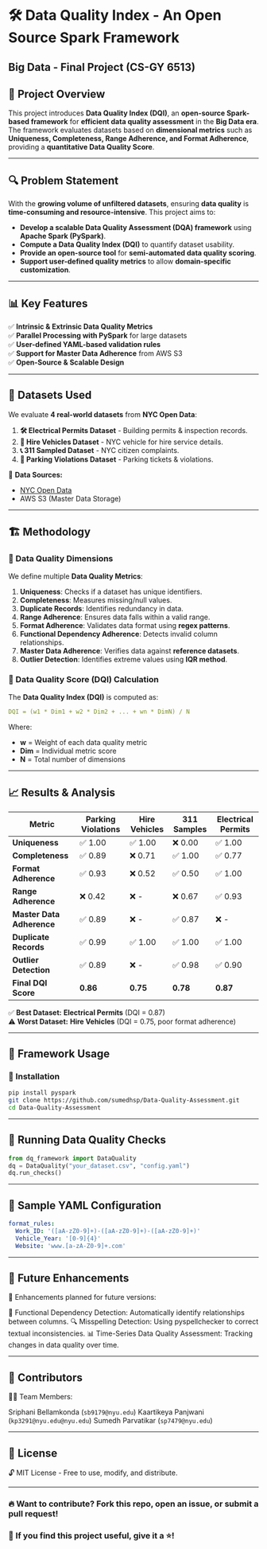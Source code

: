 # 🛠️ Data Quality Index - An Open Source Spark Framework

## Big Data - Final Project (CS-GY 6513)

## 🚀 Project Overview
This project introduces **Data Quality Index (DQI)**, an **open-source Spark-based framework** for **efficient data quality assessment** in the **Big Data era**. The framework evaluates datasets based on **dimensional metrics** such as **Uniqueness, Completeness, Range Adherence, and Format Adherence**, providing a **quantitative Data Quality Score**. 

---

## 🔍 Problem Statement
With the **growing volume of unfiltered datasets**, ensuring **data quality** is **time-consuming and resource-intensive**. This project aims to:
- **Develop a scalable Data Quality Assessment (DQA) framework** using **Apache Spark (PySpark)**.
- **Compute a Data Quality Index (DQI)** to quantify dataset usability.
- **Provide an open-source tool** for **semi-automated data quality scoring**.
- **Support user-defined quality metrics** to allow **domain-specific customization**.

---

## 📊 Key Features
✅ **Intrinsic & Extrinsic Data Quality Metrics**  
✅ **Parallel Processing with PySpark** for large datasets  
✅ **User-defined YAML-based validation rules**  
✅ **Support for Master Data Adherence** from AWS S3  
✅ **Open-Source & Scalable Design**  

---

## 📂 Datasets Used
We evaluate **4 real-world datasets** from **NYC Open Data**:
1. **🛠️ Electrical Permits Dataset** - Building permits & inspection records.
2. **🚖 Hire Vehicles Dataset** - NYC vehicle for hire service details.
3. **📞 311 Sampled Dataset** - NYC citizen complaints.
4. **🚗 Parking Violations Dataset** - Parking tickets & violations.

📌 **Data Sources:**
- [NYC Open Data](https://opendata.cityofnewyork.us/)
- AWS S3 (Master Data Storage)

---

## 🏗 Methodology

### **🔹 Data Quality Dimensions**
We define multiple **Data Quality Metrics**:
1. **Uniqueness**: Checks if a dataset has unique identifiers.
2. **Completeness**: Measures missing/null values.
3. **Duplicate Records**: Identifies redundancy in data.
4. **Range Adherence**: Ensures data falls within a valid range.
5. **Format Adherence**: Validates data format using **regex patterns**.
6. **Functional Dependency Adherence**: Detects invalid column relationships.
7. **Master Data Adherence**: Verifies data against **reference datasets**.
8. **Outlier Detection**: Identifies extreme values using **IQR method**.

### **🔹 Data Quality Score (DQI) Calculation**
The **Data Quality Index (DQI)** is computed as:
```yaml
DQI = (w1 * Dim1 + w2 * Dim2 + ... + wn * DimN) / N
```

Where:
- **w** = Weight of each data quality metric
- **Dim** = Individual metric score
- **N** = Total number of dimensions

---

## 📈 Results & Analysis

| **Metric**          | **Parking Violations** | **Hire Vehicles** | **311 Samples** | **Electrical Permits** |
|----------------------|----------------------|-------------------|----------------|-------------------|
| **Uniqueness**       | ✅ 1.00 | ✅ 1.00 | ❌ 0.00 | ✅ 1.00 |
| **Completeness**     | ✅ 0.89 | ❌ 0.71 | ✅ 1.00 | ✅ 0.77 |
| **Format Adherence** | ✅ 0.93 | ❌ 0.52 | ✅ 0.50 | ✅ 1.00 |
| **Range Adherence**  | ❌ 0.42 | ❌ - | ❌ 0.67 | ✅ 0.93 |
| **Master Data Adherence** | ✅ 0.89 | ❌ - | ✅ 0.87 | ❌ - |
| **Duplicate Records** | ✅ 0.99 | ✅ 1.00 | ✅ 1.00 | ✅ 1.00 |
| **Outlier Detection** | ✅ 0.89 | ❌ - | ✅ 0.98 | ✅ 0.90 |
| **Final DQI Score**  | **0.86** | **0.75** | **0.78** | **0.87** |

✅ **Best Dataset:** **Electrical Permits** (DQI = 0.87)  
⚠️ **Worst Dataset:** **Hire Vehicles** (DQI = 0.75, poor format adherence)  

---

## 🔧 Framework Usage

### **🔹 Installation**
```bash
pip install pyspark
git clone https://github.com/sumedhsp/Data-Quality-Assessment.git
cd Data-Quality-Assessment
```

---

## 🔹 Running Data Quality Checks

```python
from dq_framework import DataQuality
dq = DataQuality("your_dataset.csv", "config.yaml")
dq.run_checks()
```

---

## 🔹 Sample YAML Configuration

```yaml
format_rules:
  Work_ID: '([aA-zZ0-9]+)-([aA-zZ0-9]+)-([aA-zZ0-9]+)'
  Vehicle_Year: '[0-9]{4}'
  Website: 'www.[a-zA-Z0-9]+.com'
```

---

## 🔮 Future Enhancements

🚀 Enhancements planned for future versions:

📏 Functional Dependency Detection: Automatically identify relationships between columns.
🔍 Misspelling Detection: Using pyspellchecker to correct textual inconsistencies.
📊 Time-Series Data Quality Assessment: Tracking changes in data quality over time.

---

## 🤝 Contributors
👨‍💻 Team Members:

Sriphani Bellamkonda (`sb9179@nyu.edu`)
Kaartikeya Panjwani (`kp3291@nyu.edu@nyu.edu`)
Sumedh Parvatikar (`sp7479@nyu.edu`)

---

## 📜 License
🔓 MIT License - Free to use, modify, and distribute.

---

### 🔥 Want to contribute? Fork this repo, open an issue, or submit a pull request!
### 📢 If you find this project useful, give it a ⭐!
